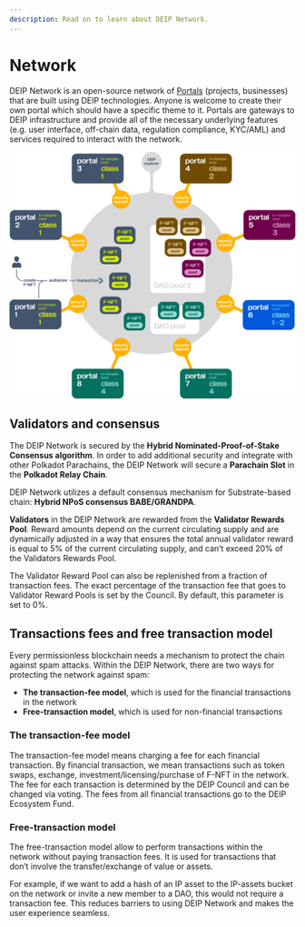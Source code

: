 ```yaml
---
description: Read on to learn about DEIP Network.
---
```


# Network

DEIP Network is an open-source network of [Portals](portals.md) \(projects, businesses\) that are built using DEIP technologies. Anyone is welcome to create their own portal which should have a specific theme to it. Portals are gateways to DEIP infrastructure and provide all of the necessary underlying features \(e.g. user interface, off-chain data, regulation compliance, KYC/AML\) and services required to interact with the network.

![DEIP Network overview](../.gitbook/assets/group-13.png)

## Validators and consensus

The DEIP Network is secured by the **Hybrid Nominated-Proof-of-Stake Consensus algorithm**. In order to add additional security and integrate with other Polkadot Parachains, the DEIP Network will secure a **Parachain Slot** in the **Polkadot Relay Chain**. 

DEIP Network utilizes a default consensus mechanism for Substrate-based chain: **Hybrid NPoS consensus BABE/GRANDPA**. 

**Validators** in the DEIP Network are rewarded from the **Validator Rewards Pool**. Reward amounts depend on the current circulating supply and are dynamically adjusted in a way that ensures the total annual validator reward is equal to 5% of the current circulating supply, and can’t exceed 20% of the Validators Rewards Pool. 

The Validator Reward Pool can also be replenished from a fraction of transaction fees. The exact percentage of the transaction fee that goes to Validator Reward Pools is set by the Council. By default, this parameter is set to 0%.

## Transactions fees and free transaction model

Every permissionless blockchain needs a mechanism to protect the chain against spam attacks. Within the DEIP Network, there are two ways for protecting the network against spam: 

* **The transaction-fee model**, which is used for the financial transactions in the network 
* **Free-transaction model**, which is used for non-financial transactions

### The transaction-fee model

The transaction-fee model means charging a fee for each financial transaction. By financial transaction, we mean transactions such as token swaps, exchange, investment/licensing/purchase of F-NFT in the network. The fee for each transaction is determined by the DEIP Council and can be changed via voting. The fees from all financial transactions go to the DEIP Ecosystem Fund.

### Free-transaction model

The free-transaction model allow to perform transactions within the network without paying transaction fees. It is used for transactions that don’t involve the transfer/exchange of value or assets. 

For example, if we want to add a hash of an IP asset to the IP-assets bucket on the network or invite a new member to a DAO, this would not require a transaction fee. This reduces barriers to using DEIP Network and makes the user experience seamless.

